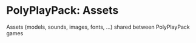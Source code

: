 # PolyPlayPack: Assets

Assets (models, sounds, images, fonts, ...) shared between PolyPlayPack games
